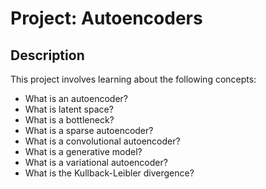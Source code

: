 # Project: Autoencoders

## Description
This project involves learning about the following concepts:
 * What is an autoencoder?
 * What is latent space?
 * What is a bottleneck?
 * What is a sparse autoencoder?
 * What is a convolutional autoencoder?
 * What is a generative model?
 * What is a variational autoencoder?
 * What is the Kullback-Leibler divergence?
